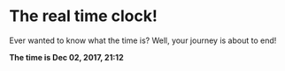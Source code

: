 # The real time clock!

Ever wanted to know what the time is? Well, your journey is about to end!

**The time is Dec 02, 2017, 21:12**